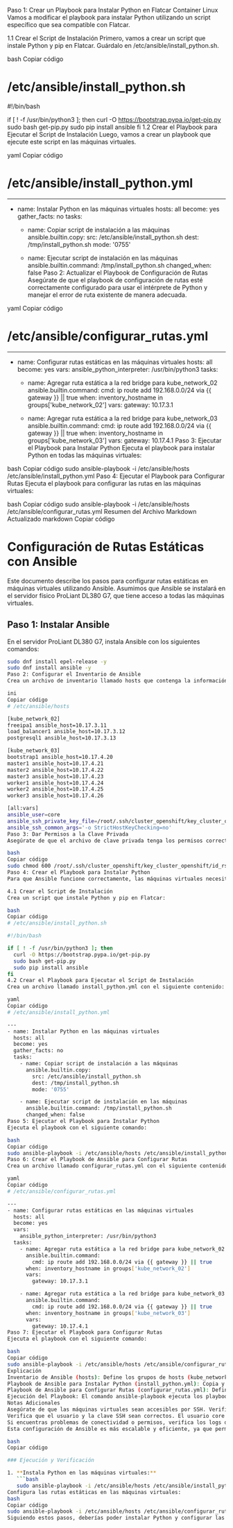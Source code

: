 Paso 1: Crear un Playbook para Instalar Python en Flatcar Container Linux
Vamos a modificar el playbook para instalar Python utilizando un script específico que sea compatible con Flatcar.

1.1 Crear el Script de Instalación
Primero, vamos a crear un script que instale Python y pip en Flatcar. Guárdalo en /etc/ansible/install_python.sh.

bash
Copiar código
# /etc/ansible/install_python.sh

#!/bin/bash

if [ ! -f /usr/bin/python3 ]; then
  curl -O https://bootstrap.pypa.io/get-pip.py
  sudo bash get-pip.py
  sudo pip install ansible
fi
1.2 Crear el Playbook para Ejecutar el Script de Instalación
Luego, vamos a crear un playbook que ejecute este script en las máquinas virtuales.

yaml
Copiar código
# /etc/ansible/install_python.yml

---
- name: Instalar Python en las máquinas virtuales
  hosts: all
  become: yes
  gather_facts: no
  tasks:
    - name: Copiar script de instalación a las máquinas
      ansible.builtin.copy:
        src: /etc/ansible/install_python.sh
        dest: /tmp/install_python.sh
        mode: '0755'

    - name: Ejecutar script de instalación en las máquinas
      ansible.builtin.command: /tmp/install_python.sh
      changed_when: false
Paso 2: Actualizar el Playbook de Configuración de Rutas
Asegúrate de que el playbook de configuración de rutas esté correctamente configurado para usar el intérprete de Python y manejar el error de ruta existente de manera adecuada.

yaml
Copiar código
# /etc/ansible/configurar_rutas.yml

---
- name: Configurar rutas estáticas en las máquinas virtuales
  hosts: all
  become: yes
  vars:
    ansible_python_interpreter: /usr/bin/python3
  tasks:
    - name: Agregar ruta estática a la red bridge para kube_network_02
      ansible.builtin.command:
        cmd: ip route add 192.168.0.0/24 via {{ gateway }} || true
      when: inventory_hostname in groups['kube_network_02']
      vars:
        gateway: 10.17.3.1

    - name: Agregar ruta estática a la red bridge para kube_network_03
      ansible.builtin.command:
        cmd: ip route add 192.168.0.0/24 via {{ gateway }} || true
      when: inventory_hostname in groups['kube_network_03']
      vars:
        gateway: 10.17.4.1
Paso 3: Ejecutar el Playbook para Instalar Python
Ejecuta el playbook para instalar Python en todas las máquinas virtuales:

bash
Copiar código
sudo ansible-playbook -i /etc/ansible/hosts /etc/ansible/install_python.yml
Paso 4: Ejecutar el Playbook para Configurar Rutas
Ejecuta el playbook para configurar las rutas en las máquinas virtuales:

bash
Copiar código
sudo ansible-playbook -i /etc/ansible/hosts /etc/ansible/configurar_rutas.yml
Resumen del Archivo Markdown Actualizado
markdown
Copiar código
# Configuración de Rutas Estáticas con Ansible

Este documento describe los pasos para configurar rutas estáticas en máquinas virtuales utilizando Ansible. Asumimos que Ansible se instalará en el servidor físico ProLiant DL380 G7, que tiene acceso a todas las máquinas virtuales.

## Paso 1: Instalar Ansible

En el servidor ProLiant DL380 G7, instala Ansible con los siguientes comandos:

```bash
sudo dnf install epel-release -y
sudo dnf install ansible -y
Paso 2: Configurar el Inventario de Ansible
Crea un archivo de inventario llamado hosts que contenga la información de las máquinas virtuales. Puedes crear este archivo en el directorio /etc/ansible o en un directorio de tu elección.

ini
Copiar código
# /etc/ansible/hosts

[kube_network_02]
freeipa1 ansible_host=10.17.3.11
load_balancer1 ansible_host=10.17.3.12
postgresql1 ansible_host=10.17.3.13

[kube_network_03]
bootstrap1 ansible_host=10.17.4.20
master1 ansible_host=10.17.4.21
master2 ansible_host=10.17.4.22
master3 ansible_host=10.17.4.23
worker1 ansible_host=10.17.4.24
worker2 ansible_host=10.17.4.25
worker3 ansible_host=10.17.4.26

[all:vars]
ansible_user=core
ansible_ssh_private_key_file=/root/.ssh/cluster_openshift/key_cluster_openshift/id_rsa_key_cluster_openshift
ansible_ssh_common_args='-o StrictHostKeyChecking=no'
Paso 3: Dar Permisos a la Clave Privada
Asegúrate de que el archivo de clave privada tenga los permisos correctos:

bash
Copiar código
sudo chmod 600 /root/.ssh/cluster_openshift/key_cluster_openshift/id_rsa_key_cluster_openshift
Paso 4: Crear el Playbook para Instalar Python
Para que Ansible funcione correctamente, las máquinas virtuales necesitan tener Python instalado. Si estás utilizando Flatcar Container Linux (anteriormente CoreOS), deberás instalar Python en ellas.

4.1 Crear el Script de Instalación
Crea un script que instale Python y pip en Flatcar:

bash
Copiar código
# /etc/ansible/install_python.sh

#!/bin/bash

if [ ! -f /usr/bin/python3 ]; then
  curl -O https://bootstrap.pypa.io/get-pip.py
  sudo bash get-pip.py
  sudo pip install ansible
fi
4.2 Crear el Playbook para Ejecutar el Script de Instalación
Crea un archivo llamado install_python.yml con el siguiente contenido:

yaml
Copiar código
# /etc/ansible/install_python.yml

---
- name: Instalar Python en las máquinas virtuales
  hosts: all
  become: yes
  gather_facts: no
  tasks:
    - name: Copiar script de instalación a las máquinas
      ansible.builtin.copy:
        src: /etc/ansible/install_python.sh
        dest: /tmp/install_python.sh
        mode: '0755'

    - name: Ejecutar script de instalación en las máquinas
      ansible.builtin.command: /tmp/install_python.sh
      changed_when: false
Paso 5: Ejecutar el Playbook para Instalar Python
Ejecuta el playbook con el siguiente comando:

bash
Copiar código
sudo ansible-playbook -i /etc/ansible/hosts /etc/ansible/install_python.yml
Paso 6: Crear el Playbook de Ansible para Configurar Rutas
Crea un archivo llamado configurar_rutas.yml con el siguiente contenido:

yaml
Copiar código
# /etc/ansible/configurar_rutas.yml

---
- name: Configurar rutas estáticas en las máquinas virtuales
  hosts: all
  become: yes
  vars:
    ansible_python_interpreter: /usr/bin/python3
  tasks:
    - name: Agregar ruta estática a la red bridge para kube_network_02
      ansible.builtin.command:
        cmd: ip route add 192.168.0.0/24 via {{ gateway }} || true
      when: inventory_hostname in groups['kube_network_02']
      vars:
        gateway: 10.17.3.1

    - name: Agregar ruta estática a la red bridge para kube_network_03
      ansible.builtin.command:
        cmd: ip route add 192.168.0.0/24 via {{ gateway }} || true
      when: inventory_hostname in groups['kube_network_03']
      vars:
        gateway: 10.17.4.1
Paso 7: Ejecutar el Playbook para Configurar Rutas
Ejecuta el playbook con el siguiente comando:

bash
Copiar código
sudo ansible-playbook -i /etc/ansible/hosts /etc/ansible/configurar_rutas.yml
Explicación
Inventario de Ansible (hosts): Define los grupos de hosts (kube_network_02 y kube_network_03) y especifica las direcciones IP y las variables necesarias para la conexión SSH.
Playbook de Ansible para Instalar Python (install_python.yml): Copia y ejecuta un script para instalar Python y pip en las máquinas virtuales.
Playbook de Ansible para Configurar Rutas (configurar_rutas.yml): Define las tareas que se ejecutarán en cada host para agregar rutas estáticas.
Ejecución del Playbook: El comando ansible-playbook ejecuta los playbooks en los hosts definidos en el inventario, instalando Python y configurando las rutas estáticas como se especifica.
Notas Adicionales
Asegúrate de que las máquinas virtuales sean accesibles por SSH. Verifica que puedes conectarte a cada una de ellas usando la clave SSH especificada.
Verifica que el usuario y la clave SSH sean correctos. El usuario core y la clave privada /root/.ssh/cluster_openshift/key_cluster_openshift/id_rsa_key_cluster_openshift deben ser correctos y tener permisos adecuados.
Si encuentras problemas de conectividad o permisos, verifica los logs de Ansible y ajusta las configuraciones según sea necesario.
Esta configuración de Ansible es más escalable y eficiente, ya que permite aplicar configuraciones en múltiples máquinas virtuales en paralelo, asegurando consistencia y ahorrando tiempo.

bash
Copiar código

### Ejecución y Verificación

1. **Instala Python en las máquinas virtuales:**
   ```bash
   sudo ansible-playbook -i /etc/ansible/hosts /etc/ansible/install_python.yml
Configura las rutas estáticas en las máquinas virtuales:
bash
Copiar código
sudo ansible-playbook -i /etc/ansible/hosts /etc/ansible/configurar_rutas.yml
Siguiendo estos pasos, deberías poder instalar Python y configurar las rutas estáticas en tus máquinas virtuales utilizando Ansible.